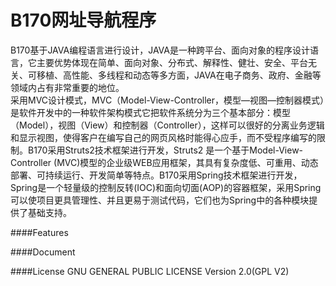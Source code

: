 B170网址导航程序
====

B170基于JAVA编程语言进行设计，JAVA是一种跨平台、面向对象的程序设计语言，它主要优势体现在简单、面向对象、分布式、解释性、健壮、安全、平台无关、可移植、高性能、多线程和动态等多方面，JAVA在电子商务、政府、金融等领域内占有非常重要的地位。  
采用MVC设计模式，MVC（Model-View-Controller，模型—视图—控制器模式）是软件开发中的一种软件架构模式它把软件系统分为三个基本部分：模型（Model），视图（View）和控制器（Controller），这样可以很好的分离业务逻辑和显示视图，使得客户在编写自己的网页风格时能得心应手，而不受程序编写的限制。B170采用Struts2技术框架进行开发，Struts2 是一个基于Model-View-Controller (MVC)模型的企业级WEB应用框架，其具有复杂度低、可重用、动态部署、可持续运行、开发简单等特点。B170采用Spring技术框架进行开发，Spring是一个轻量级的控制反转(IOC)和面向切面(AOP)的容器框架，采用Spring可以使项目更具管理性、并且更易于测试代码，它们也为Spring中的各种模块提供了基础支持。

####Features

####Document

####License
GNU GENERAL PUBLIC LICENSE Version 2.0(GPL V2)
